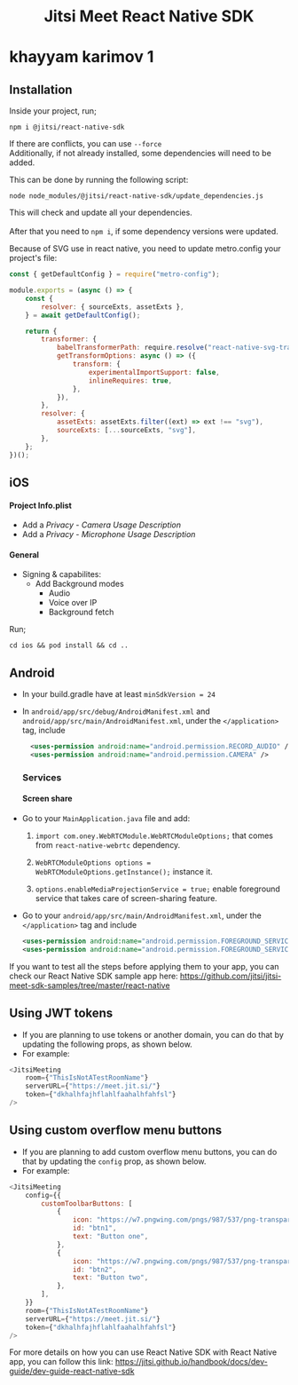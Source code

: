 # <p align="center">Jitsi Meet React Native SDK</p>

# khayyam karimov 1

## Installation

Inside your project, run;

```console
npm i @jitsi/react-native-sdk
```

If there are conflicts, you can use `--force`
<br/>Additionally, if not already installed, some dependencies will need to be added.

This can be done by running the following script:

```console
node node_modules/@jitsi/react-native-sdk/update_dependencies.js
```

This will check and update all your dependencies.<br/><br/>
After that you need to `npm i`, if some dependency versions were updated.

[comment]: # "These deps definitely need to be added manually, more could be neccesary"

Because of SVG use in react native, you need to update metro.config your project's file:

```javascript
const { getDefaultConfig } = require("metro-config");

module.exports = (async () => {
    const {
        resolver: { sourceExts, assetExts },
    } = await getDefaultConfig();

    return {
        transformer: {
            babelTransformerPath: require.resolve("react-native-svg-transformer"),
            getTransformOptions: async () => ({
                transform: {
                    experimentalImportSupport: false,
                    inlineRequires: true,
                },
            }),
        },
        resolver: {
            assetExts: assetExts.filter((ext) => ext !== "svg"),
            sourceExts: [...sourceExts, "svg"],
        },
    };
})();
```

## iOS

#### Project Info.plist

-   Add a _Privacy - Camera Usage Description_
-   Add a _Privacy - Microphone Usage Description_

#### General

-   Signing & capabilites:
    -   Add Background modes
        -   Audio
        -   Voice over IP
        -   Background fetch

Run;

```console
cd ios && pod install && cd ..
```

## Android

-   In your build.gradle have at least `minSdkVersion = 24`
-   In `android/app/src/debug/AndroidManifest.xml` and `android/app/src/main/AndroidManifest.xml`, under the `</application>` tag, include

    ```xml
      <uses-permission android:name="android.permission.RECORD_AUDIO" />
      <uses-permission android:name="android.permission.CAMERA" />
    ```

    ### Services

    #### Screen share

-   Go to your `MainApplication.java` file and add:

    1. `import com.oney.WebRTCModule.WebRTCModuleOptions;` that comes from `react-native-webrtc` dependency.

    2. `WebRTCModuleOptions options = WebRTCModuleOptions.getInstance();` instance it.
    3. `options.enableMediaProjectionService = true;` enable foreground service that takes care of screen-sharing feature.

-   Go to your `android/app/src/main/AndroidManifest.xml`, under the `</application>` tag and include
    ```xml
    <uses-permission android:name="android.permission.FOREGROUND_SERVICE" />
    <uses-permission android:name="android.permission.FOREGROUND_SERVICE_MEDIA_PROJECTION" />
    ```

If you want to test all the steps before applying them to your app, you can check our React Native SDK sample app here:
https://github.com/jitsi/jitsi-meet-sdk-samples/tree/master/react-native

## Using JWT tokens

-   If you are planning to use tokens or another domain, you can do that by updating the following props, as shown below.
-   For example:

```javascript
<JitsiMeeting
    room={"ThisIsNotATestRoomName"}
    serverURL={"https://meet.jit.si/"}
    token={"dkhalhfajhflahlfaahalhfahfsl"}
/>
```

## Using custom overflow menu buttons

-   If you are planning to add custom overflow menu buttons, you can do that by updating the `config` prop, as shown below.
-   For example:

```javascript
<JitsiMeeting
    config={{
        customToolbarButtons: [
            {
                icon: "https://w7.pngwing.com/pngs/987/537/png-transparent-download-downloading-save-basic-user-interface-icon-thumbnail.png",
                id: "btn1",
                text: "Button one",
            },
            {
                icon: "https://w7.pngwing.com/pngs/987/537/png-transparent-download-downloading-save-basic-user-interface-icon-thumbnail.png",
                id: "btn2",
                text: "Button two",
            },
        ],
    }}
    room={"ThisIsNotATestRoomName"}
    serverURL={"https://meet.jit.si/"}
    token={"dkhalhfajhflahlfaahalhfahfsl"}
/>
```

For more details on how you can use React Native SDK with React Native app, you can follow this link:
https://jitsi.github.io/handbook/docs/dev-guide/dev-guide-react-native-sdk
